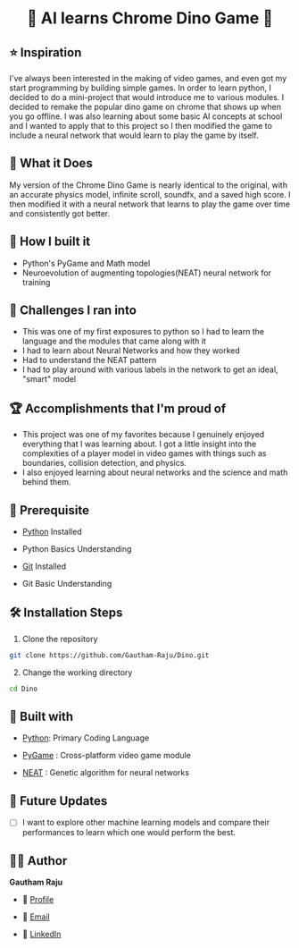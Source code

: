 <p align="center">
  <a href="https://github.com/Gautham-Raju/SummerHacks" title="AI learns Chrome Dino Game">
  </a>
</p>
<h1 align="center">🌟 AI learns Chrome Dino Game 🌟</h1>

## ⭐ Inspiration

I've always been interested in the making of video games, and even got my start programming by building simple games. In order to learn python, I decided to do a mini-project that would introduce me to various modules. I decided to remake the popular dino game on chrome that shows up when you go offline.
I was also learning about some basic AI concepts at school and I wanted to apply that to this project so I then modified the game to include a neural network that would learn to play the game by itself.

## 🚀 What it Does

My version of the Chrome Dino Game is nearly identical to the original, with an accurate physics model, infinite scroll, soundfx, and a saved high score. I then
modified it with a neural network that learns to play the game over time and consistently got better.

## 💎 How I built it

- Python's PyGame and Math model
- Neuroevolution of augmenting topologies(NEAT) neural network for training

## 🤘 Challenges I ran into

- This was one of my first exposures to python so I had to learn the language and the modules that came along with it
- I had to learn about Neural Networks and how they worked
- Had to understand the NEAT pattern
- I had to play around with various labels in the network to get an ideal, "smart" model

## 🏆 Accomplishments that I'm proud of

- This project was one of my favorites because I genuinely enjoyed 
everything that I was learning about. I got a little insight into the complexities of a player model in video games with things such as boundaries,
collision detection, and physics.
- I also enjoyed learning about neural networks and the science and math behind them.

## 🦋 Prerequisite

- [Python](https://www.python.org/ "Python") Installed

- Python Basics Understanding

- [Git](https://git-scm.com/ "Git OFficial") Installed

- Git Basic Understanding


## 🛠️ Installation Steps

1. Clone the repository

```Bash
git clone https://github.com/Gautham-Raju/Dino.git
```

2. Change the working directory

```Bash
cd Dino
```

## 👷 Built with

- [Python](https://www.python.org/ "Python"): Primary Coding Language

- [PyGame](https://www.pygame.org/news) : Cross-platform video game module

- [NEAT](https://en.wikipedia.org/wiki/Neuroevolution_of_augmenting_topologies) : Genetic algorithm for neural networks


## 🎊 Future Updates

- [ ] I want to explore other machine learning models and compare their performances to learn which one would perform the best. 

## 🧑🏻 Author

**Gautham Raju**

- 🌌 [Profile](gauthamraju.com)

- 🏮 [Email](mailto:gautham.raju@outlook.com)

- 🦁 [LinkedIn](linkedin.com/in/gautham-raju)
